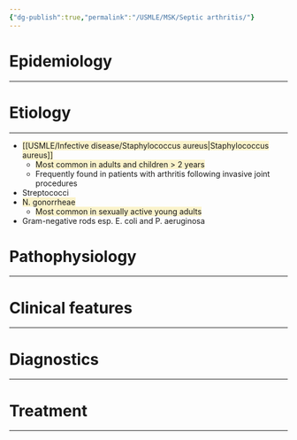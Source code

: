 ```yaml
---
{"dg-publish":true,"permalink":"/USMLE/MSK/Septic arthritis/"}
---
```


# Epidemiology
---


# Etiology
---
- <span style="background:rgba(240, 200, 0, 0.2)">[[USMLE/Infective disease/Staphylococcus aureus\|Staphylococcus aureus]]</span>
	- <span style="background:rgba(240, 200, 0, 0.2)">Most common in adults and children > 2 years</span>
	- Frequently found in patients with arthritis following invasive joint procedures
- Streptococci
- <span style="background:rgba(240, 200, 0, 0.2)">N. gonorrheae</span>
	- <span style="background:rgba(240, 200, 0, 0.2)">Most common in sexually active young adults</span>
- Gram-negative rods esp. E. coli and P. aeruginosa

# Pathophysiology
---


# Clinical features
---


# Diagnostics
---


# Treatment
---

